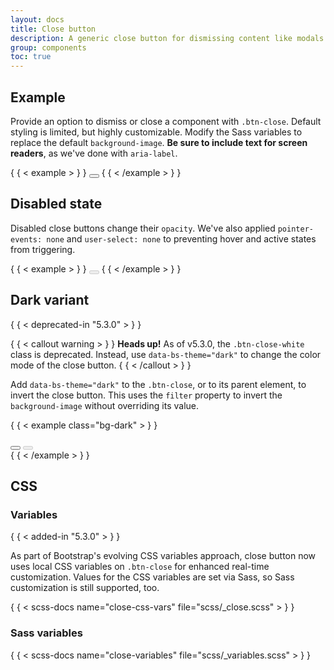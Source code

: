 ```yaml
---
layout: docs
title: Close button
description: A generic close button for dismissing content like modals and alerts.
group: components
toc: true
---
```


## Example

Provide an option to dismiss or close a component with `.btn-close`. Default
styling is limited, but highly customizable. Modify the Sass variables to
replace the default `background-image`. **Be sure to include text for screen
readers**, as we've done with `aria-label`.

{ { < example > } }
<button type="button" class="btn-close" aria-label="Close"></button>
{ { < /example > } }

## Disabled state

Disabled close buttons change their `opacity`. We've also applied
`pointer-events: none` and `user-select: none` to preventing hover and active
states from triggering.

{ { < example > } }
<button type="button" class="btn-close" disabled aria-label="Close"></button>
{ { < /example > } }

## Dark variant

{ { < deprecated-in "5.3.0" > } }

{ { < callout warning > } }
**Heads up!** As of v5.3.0, the `.btn-close-white` class is deprecated. Instead,
use `data-bs-theme="dark"` to change the color mode of the close button.
{ { < /callout > } }

Add `data-bs-theme="dark"` to the `.btn-close`, or to its parent element, to
invert the close button. This uses the `filter` property to invert the
`background-image` without overriding its value.

{ { < example class="bg-dark" > } }
<div data-bs-theme="dark">
  <button type="button" class="btn-close" aria-label="Close"></button>
  <button type="button" class="btn-close" disabled aria-label="Close"></button>
</div>
{ { < /example > } }

## CSS

### Variables

{ { < added-in "5.3.0" > } }

As part of Bootstrap's evolving CSS variables approach, close button now uses
local CSS variables on `.btn-close` for enhanced real-time customization. Values
for the CSS variables are set via Sass, so Sass customization is still
supported, too.

{ { < scss-docs name="close-css-vars" file="scss/_close.scss" > } }

### Sass variables

{ { < scss-docs name="close-variables" file="scss/_variables.scss" > } }

